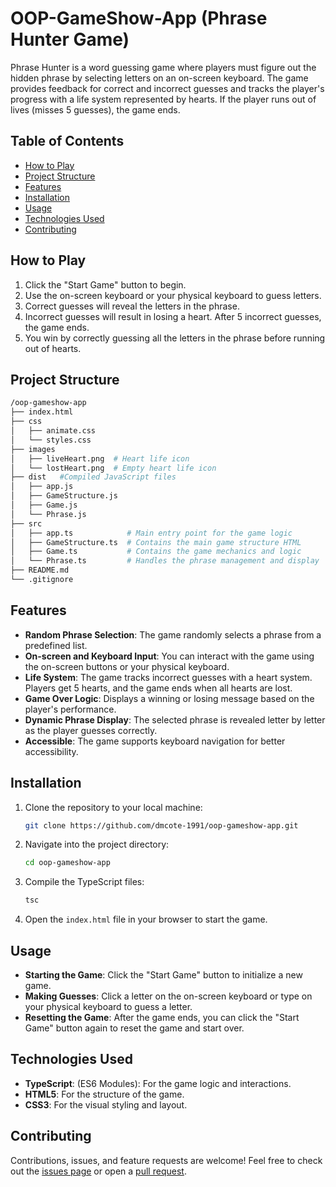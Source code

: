 # OOP-GameShow-App (Phrase Hunter Game)

Phrase Hunter is a word guessing game where players must figure out the hidden phrase by selecting letters on an on-screen keyboard. The game provides feedback for correct and incorrect guesses and tracks the player's progress with a life system represented by hearts. If the player runs out of lives (misses 5 guesses), the game ends.

## Table of Contents
- [How to Play](#how-to-play)
- [Project Structure](#project-structure)
- [Features](#features)
- [Installation](#installation)
- [Usage](#usage)
- [Technologies Used](#technologies-used)
- [Contributing](#contributing)

## How to Play

1. Click the "Start Game" button to begin.
2. Use the on-screen keyboard or your physical keyboard to guess letters.
3. Correct guesses will reveal the letters in the phrase.
4. Incorrect guesses will result in losing a heart. After 5 incorrect guesses, the game ends.
5. You win by correctly guessing all the letters in the phrase before running out of hearts.

## Project Structure

```bash
/oop-gameshow-app
├── index.html   
├── css
│   ├── animate.css   
│   └── styles.css    
├── images
│   ├── liveHeart.png  # Heart life icon
│   └── lostHeart.png  # Empty heart life icon
├── dist   #Compiled JavaScript files
│   ├── app.js    
│   ├── GameStructure.js     
│   ├── Game.js       
│   └── Phrase.js      
├── src
│   ├── app.ts            # Main entry point for the game logic
│   ├── GameStructure.ts  # Contains the main game structure HTML
│   ├── Game.ts           # Contains the game mechanics and logic
│   └── Phrase.ts         # Handles the phrase management and display
├── README.md     
└── .gitignore
```

## Features

- **Random Phrase Selection**: The game randomly selects a phrase from a predefined list.
- **On-screen and Keyboard Input**: You can interact with the game using the on-screen buttons or your physical keyboard.
- **Life System**: The game tracks incorrect guesses with a heart system. Players get 5 hearts, and the game ends when all hearts are lost.
- **Game Over Logic**: Displays a winning or losing message based on the player's performance.
- **Dynamic Phrase Display**: The selected phrase is revealed letter by letter as the player guesses correctly.
- **Accessible**: The game supports keyboard navigation for better accessibility.

## Installation

1. Clone the repository to your local machine:
   ```bash
   git clone https://github.com/dmcote-1991/oop-gameshow-app.git

2. Navigate into the project directory:
   ```bash
   cd oop-gameshow-app

3. Compile the TypeScript files:
   ```bash
   tsc

3. Open the `index.html` file in your browser to start the game.

## Usage

- **Starting the Game**: Click the "Start Game" button to initialize a new game.
- **Making Guesses**: Click a letter on the on-screen keyboard or type on your physical keyboard to guess a letter.
- **Resetting the Game**: After the game ends, you can click the "Start Game" button again to reset the game and start over.

## Technologies Used

- **TypeScript**: (ES6 Modules): For the game logic and interactions.
- **HTML5**: For the structure of the game.
- **CSS3**: For the visual styling and layout.

## Contributing

Contributions, issues, and feature requests are welcome! Feel free to check out the [issues page](https://github.com/dmcote-1991/oop-gameshow-app/issues) or open a [pull request](https://github.com/dmcote-1991/oop-gameshow-app/pulls).

